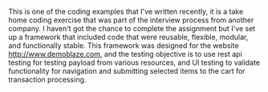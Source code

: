 This is one of the coding examples that I've written recently, it is a take home coding 
exercise that was part of the interview process from another company. I haven't got the chance to 
complete the assignment but I've set up a framework that included code that were reusable, flexible, 
modular, and functionally stable. This framework was designed for the website http://www.demoblaze.com, and 
the testing objective is to use rest api testing for testing payload from various resources, and UI testing to validate functionality for navigation and submitting selected items to the cart for transaction processing.
 